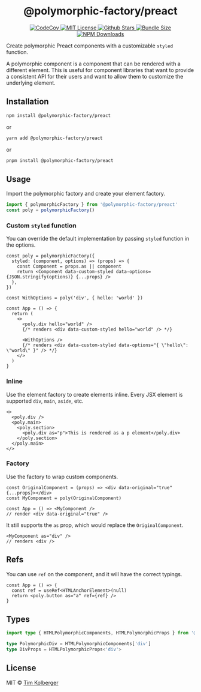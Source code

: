 <h1 align="center">@polymorphic-factory/preact</h1>

<p align="center">
  <a href="https://codecov.io/gh/chakra-ui/polymorphic"> 
    <img alt="CodeCov" src="https://codecov.io/gh/chakra-ui/polymorphic/branch/main/graph/badge.svg?token=GISB4HXIK7&flag=preact" /> 
  </a>
  <a href="https://github.com/chakra-ui/polymorphic/blob/main/LICENSE.md"> 
    <img alt="MIT License" src="https://img.shields.io/github/license/chakra-ui/polymorphic" />
  </a>
  <a href="https://github.com/chakra-ui/polymorphic/stargazers"> 
    <img alt="Github Stars" src="https://badgen.net/github/stars/chakra-ui/polymorphic" />
  </a>
  <a href="https://bundlephobia.com/package/@polymorphic-factory/preact">
    <img alt="Bundle Size" src="https://badgen.net/bundlephobia/minzip/@polymorphic-factory/preact"/>
  </a>
  <a href="https://www.npmjs.com/package/@polymorphic-factory/preact">
    <img alt="NPM Downloads" src="https://img.shields.io/npm/dm/@polymorphic-factory/preact?style=flat"/>
  </a>
</p>

Create polymorphic Preact components with a customizable `styled` function.

A polymorphic component is a component that can be rendered with a different element. This is useful
for component libraries that want to provide a consistent API for their users and want to allow them
to customize the underlying element.

## Installation

```bash
npm install @polymorphic-factory/preact
```

or

```bash
yarn add @polymorphic-factory/preact
```

or

```bash
pnpm install @polymorphic-factory/preact
```

## Usage

Import the polymorphic factory and create your element factory.

```ts
import { polymorphicFactory } from '@polymorphic-factory/preact'
const poly = polymorphicFactory()
```

### Custom `styled` function

You can override the default implementation by passing `styled` function in the options.

```tsx
const poly = polymorphicFactory({
  styled: (component, options) => (props) => {
    const Component = props.as || component
    return <Component data-custom-styled data-options={JSON.stringify(options)} {...props} />
  },
})

const WithOptions = poly('div', { hello: 'world' })

const App = () => {
  return (
    <>
      <poly.div hello="world" />
      {/* renders <div data-custom-styled hello="world" /> */}

      <WithOptions />
      {/* renders <div data-custom-styled data-options="{ \"hello\": \"world\" }" /> */}
    </>
  )
}
```

### Inline

Use the element factory to create elements inline.
Every JSX element is supported `div`, `main`, `aside`, etc.

```tsx
<>
  <poly.div />
  <poly.main>
    <poly.section>
      <poly.div as="p">This is rendered as a p element</poly.div>
    </poly.section>
  </poly.main>
</>
```

### Factory

Use the factory to wrap custom components.

```tsx
const OriginalComponent = (props) => <div data-original="true" {...props}></div>
const MyComponent = poly(OriginalComponent)

const App = () => <MyComponent />
// render <div data-original="true" />
```

It still supports the `as` prop, which would replace the `OriginalComponent`.

```tsx
<MyComponent as="div" />
// renders <div />
```

## Refs

You can use `ref` on the component, and it will have the correct typings.

```tsx
const App = () => {
  const ref = useRef<HTMLAnchorElement>(null)
  return <poly.button as="a" ref={ref} />
}
```

## Types

```ts
import type { HTMLPolymorphicComponents, HTMLPolymorphicProps } from '@polymorphic-factory/preact'

type PolymorphicDiv = HTMLPolymorphicComponents['div']
type DivProps = HTMLPolymorphicProps<'div'>
```

## License

MIT © [Tim Kolberger](https://github.com/timkolberger)
